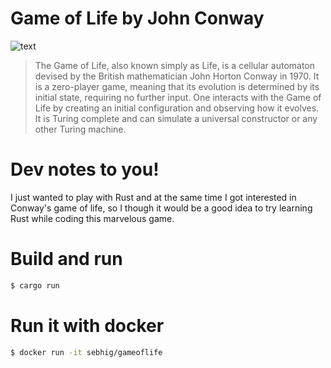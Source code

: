 # Game of Life by John Conway       

![text](https://upload.wikimedia.org/wikipedia/commons/e/e5/Gospers_glider_gun.gif)

> The Game of Life, also known simply as Life, is a cellular automaton devised by the British mathematician John Horton Conway in 1970. It is a zero-player game, meaning that its evolution is determined by its initial state, requiring no further input. One interacts with the Game of Life by creating an initial configuration and observing how it evolves. It is Turing complete and can simulate a universal constructor or any other Turing machine. 

# Dev notes to you!
I just wanted to play with Rust and at the same time I got interested in Conway's game of life, so I though it would be a good idea to try learning Rust while coding this marvelous game.

# Build and run
``` sh
$ cargo run
```

# Run it with docker
``` sh
$ docker run -it sebhig/gameoflife
```